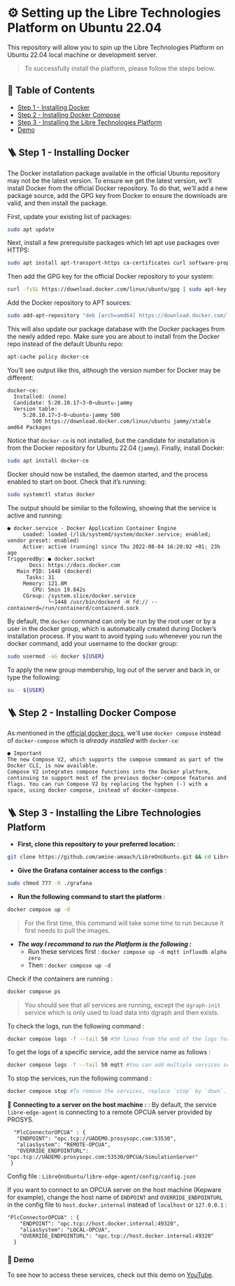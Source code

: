 # ⚙️ Setting up the Libre Technologies Platform on Ubuntu 22.04

This repository will allow you to spin up the Libre Technologies Platform on Ubuntu 22.04 local machine or development server.

>To successfully install the platform, please follow the steps below.
## 📒 Table of Contents
- [Step 1 - Installing Docker](#Step1)
- [Step 2 - Installing Docker Compose](#Step2)
- [Step 3 - Installing the Libre Technologies Platform](#Step3)
- [Demo](#demo)

<span id="Step1"></span>
## 🪜 Step 1 - Installing Docker
The Docker installation package available in the official Ubuntu repository may not be the latest version. To ensure we get the latest version, we’ll install Docker from the official Docker repository. To do that, we’ll add a new package source, add the GPG key from Docker to ensure the downloads are valid, and then install the package.

First, update your existing list of packages:
```sh
sudo apt update
```
Next, install a few prerequisite packages which let apt use packages over HTTPS:
```sh
sudo apt install apt-transport-https ca-certificates curl software-properties-common
```
Then add the GPG key for the official Docker repository to your system:
```sh
curl -fsSL https://download.docker.com/linux/ubuntu/gpg | sudo apt-key add -
```
Add the Docker repository to APT sources:
```sh
sudo add-apt-repository "deb [arch=amd64] https://download.docker.com/linux/ubuntu focal stable"
```
This will also update our package database with the Docker packages from the newly added repo.
Make sure you are about to install from the Docker repo instead of the default Ubuntu repo:
```sh
apt-cache policy docker-ce
```
You’ll see output like this, although the version number for Docker may be different:
```
docker-ce:
  Installed: (none)
  Candidate: 5:20.10.17~3-0~ubuntu-jammy
  Version table:
     5:20.10.17~3-0~ubuntu-jammy 500
        500 https://download.docker.com/linux/ubuntu jammy/stable amd64 Packages
```
Notice that `docker-ce` is not installed, but the candidate for installation is from the Docker repository for Ubuntu 22.04 (`jammy`).
Finally, install Docker:
```sh
sudo apt install docker-ce
```
Docker should now be installed, the daemon started, and the process enabled to start on boot. Check that it’s running:
```sh
sudo systemctl status docker
```
The output should be similar to the following, showing that the service is active and running:
```
● docker.service - Docker Application Container Engine
     Loaded: loaded (/lib/systemd/system/docker.service; enabled; vendor preset: enabled)
     Active: active (running) since Thu 2022-08-04 16:20:02 +01; 23h ago
TriggeredBy: ● docker.socket
       Docs: https://docs.docker.com
   Main PID: 1448 (dockerd)
      Tasks: 31
     Memory: 121.8M
        CPU: 5min 19.842s
     CGroup: /system.slice/docker.service
             └─1448 /usr/bin/dockerd -H fd:// --containerd=/run/containerd/containerd.sock
```
By default, the `docker` command can only be run by the root user or by a user in the docker group, which is automatically created during Docker’s installation process.
If you want to avoid typing `sudo` whenever you run the docker command, add your username to the docker group:
```sh
sudo usermod -aG docker ${USER}
```
To apply the new group membership, log out of the server and back in, or type the following:
```sh
su - ${USER}
```
<span id="Step2"></span>
## 🪜 Step 2 - Installing Docker Compose
As mentioned in the [official docker docs](https://docs.docker.com/compose/#compose-v2-and-the-new-docker-compose-command), we'll use `docker compose` instead of `docker-compose` which is _already installed_ with `docker-ce`:
```
● Important
The new Compose V2, which supports the compose command as part of the Docker CLI, is now available.
Compose V2 integrates compose functions into the Docker platform, continuing to support most of the previous docker-compose features and flags. You can run Compose V2 by replacing the hyphen (-) with a space, using docker compose, instead of docker-compose.
```
<span id="Step3"></span>
## 🪜 Step 3 - Installing the Libre Technologies Platform
- **First, clone this repository to your preferred location:** :
```sh
git clone https://github.com/amine-amaach/LibreOnUbuntu.git && cd LibreOnUbuntu
```
- **Give the Grafana container access to the configs** :
```sh
sudo chmod 777 -R ./grafana
```
- **Run the following command to start the platform** :  
```sh
docker compose up -d
```
> For the first time, this command will take some time to run because it first needs to pull the images.

- **_The way I recommand to run the Platform is the following :_**
    * Run these services first : `docker compose up -d mqtt influxdb alpha zero`
    * Then : `docker compose up -d`

Check if the containers are running :
```sh
docker compose ps
```
> You should see that all services are running, except the `dgraph-init` service which is only used to load data into dgraph and then exists.

To check the logs, run the following command :
```sh
docker compose logs -f --tail 50 #50 lines from the end of the logs for each service.
```
To get the logs of a specific service, add the service name as follows :
```sh
docker compose logs -f --tail 50 mqtt #You can add multiple services seperated by space.
```
To stop the services, run the following command :
```sh
docker compose stop #To remove the services, replace `stop` by `down`.
```
 🔗 **Connecting to a server on the host machine :** : 
  By default, the service `libre-edge-agent` is connecting to a remote OPCUA server provided by PROSYS.
 ```
   "PlcConnectorOPCUA" : {
    "ENDPOINT": "opc.tcp://UADEMO.prosysopc.com:53530",
    "aliasSystem": "REMOTE-OPCUA",
    "OVERRIDE_ENDPOINTURL": "opc.tcp://UADEMO.prosysopc.com:53530/OPCUA/SimulationServer"
  }
 ``` 
 Config file : `LibreOnUbuntu/libre-edge-agent/config/config.json`
 
If you want to connect to an OPCUA server on the host machine (Kepware for example), change the host name of `ENDPOINT` and `OVERRIDE_ENDPOINTURL` in the config file to `host.docker.internal` instead of `localhost` or `127.0.0.1` :
```
"PlcConnectorOPCUA" : {
    "ENDPOINT": "opc.tcp://host.docker.internal:49320",
    "aliasSystem": "LOCAL-OPCUA",
    "OVERRIDE_ENDPOINTURL": "opc.tcp://host.docker.internal:49320"
  }
```


<span id="demo"></span>
### 👀 Demo
To see how to access these services, check out this demo on [YouTube](https://youtu.be/lmzXMiQELoo?t=275).
